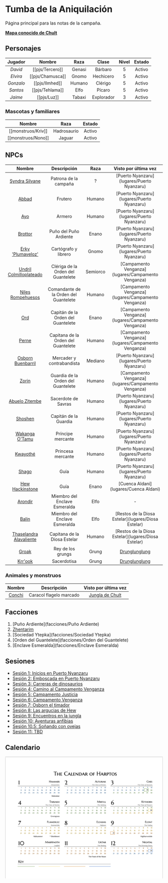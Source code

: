 # Tumba de la Aniquilación

Página principal para las notas de la campaña.

[**Mapa conocido de Chult**](http://chult.bear.098.pl/?show=407,381,382,408,456,354,355,383,409,433,457,479,304,274,244,213,245,275,305,330,356,410,434,458,181,180,212,243,453,303,306,329,328,307,308,309,280,432,251,219,187,179,155,126,14,156,157,158,159,160,161,162)

## Personajes

| **Jugador** | **Nombre** | **Raza** | **Clase** | **Nivel** | **Estado** |
|:-----------:|:----------:|:--------:|:---------:|:---------:|:----------:|
|   _David_   |   [[pjs/Tercero]]  |  Genasi  |   Bárbaro |     5     |   Activo   |
|   _Elvira_  | [[pjs/Chamusca]] |   Gnomo  | Hechicero |     5     |   Activo   |
|  _Gonzalo_  |   [[pjs/Ilmhed]]   |  Humano  |   Clérigo |     5     |   Activo   |
|   _Santos_  |   [[pjs/Tehlama]]  |   Elfo   |   Pícaro  |     5     |  Activo  |
|   _Jaime_  |   [[pjs/Luz]]  |   Tabaxi   |   Explorador  |     3     |  Activo  |

### Mascotas y familiares

| **Nombre** | **Raza** | **Estado** |
|:-----------:|:----------:|:----------:|
|[[monstruos/Kriv]] | Hadrosaurio | Activo |
|[[monstruos/Nono]] | Jaguar | Activo |

## NPCs

| **Nombre** | **Descripción** | **Raza** | **Visto por última vez** |
|:-----------:|:----------:|:--------:|:---------:|
|   [Syndra Silvane](npcs/Syndra)   | Patrona de la campaña |  ?  | [Puerto Nyanzaru](lugares/Puerto Nyanzaru) |
|   [Abbad](npcs/Abbad)   | Frutero  | Humano | [Puerto Nyanzaru](lugares/Puerto Nyanzaru) |
|  [Ayo](npcs/Ayo)   |  Armero  |  Humano  |   [Puerto Nyanzaru](lugares/Puerto Nyanzaru) |
|   [Brottor](npcs/Brottor)  | Puño del Puño Ardiente | Enano | [Puerto Nyanzaru](lugares/Puerto Nyanzaru) |
| [Erky 'Plumaveloz'](npcs/Plumaveloz) | Cartógrafo y librero | Gnomo | [Puerto Nyanzaru](lugares/Puerto Nyanzaru) |
| [Undril Colmilloplateado](npcs/Undril) | Clériga de la Orden del Guantelete | Semiorco | [Campamento Venganza](lugares/Campamento Venganza) |
| [Niles Rompehuesos](npcs/Niles) | Comandante de la Orden del Guantelete | Humano | [Campamento Venganza](lugares/Campamento Venganza) |
| [Ord](npcs/Ord) | Capitán de la Orden del Guantelete | Enano | [Campamento Venganza](lugares/Campamento Venganza) |
| [Perne](npcs/Perne) | Capitana de la Orden del Guantelete | Humano | [Campamento Venganza](lugares/Campamento Venganza) |
| [Osborn Buenbarril](npcs/Osborn) | Mercader y contrabandista | Mediano | [Puerto Nyanzaru](lugares/Puerto Nyanzaru) | 
| [Zorin](npcs/Zorin) | Guardia de la Orden del Guantelete | Humano | [Campamento Venganza](lugares/Campamento Venganza) |
| [Abuelo Zitembe](npcs/Zitembe) | Sacerdote de Savras | Humano | [Puerto Nyanzaru](lugares/Puerto Nyanzaru) |
| [Shoshen](npcs/Shoshen) | Capitán de la Guardia | Humano | [Puerto Nyanzaru](lugares/Puerto Nyanzaru) |
| [Wakanga O'Tamu](npcs/Wakanga) | Príncipe mercante | Humano | [Puerto Nyanzaru](lugares/Puerto Nyanzaru) |
| [Kwayothé](npcs/Kwayothé) | Princesa mercante | Humano | [Puerto Nyanzaru](lugares/Puerto Nyanzaru) |
| [Shago](npcs/Shago) | Guía | Humano | [Puerto Nyanzaru](lugares/Puerto Nyanzaru) |
| [Hew Hackinstone](npcs/Hew) | Guía | Enano | [Cuenca Aldani](lugares/Cuenca Aldani) |
| [Arondir](npcs/Arondir) | Miembro del Enclave Esmeralda | Elfo | - |
| [Balin](npcs/Balin) | Miembro del Enclave Esmeralda | Elfo | [Restos de la Diosa Estelar](lugares/Diosa Estelar) |
| [Thaselandra Alavaliente](npcs/Thaselandra) | Capitana de la Diosa Estelar | Humano | [Restos de la Diosa Estelar](lugares/Diosa Estelar) |
| [Groak](npcs/Groak) | Rey de los grungs | Grung | [Drunglunglung](lugares/Drunglunglung) |
| [Krr'ook](npcs/Krrook) | Sacerdotisa | Grung | [Drunglunglung](lugares/Drunglunglung) |

### Animales y monstruos

| **Nombre** | **Descripción** | **Visto por última vez** |
|:-----------:|:----------:|:--------:|
| [Conchi](monstruos/Conchi) | Caracol flagelo marcado | [Jungla de Chult](lugares/Jungla) |

## Facciones

1. [Puño Ardiente](facciones/Puño Ardiente)
2. [Zhentarim](facciones/Zhentarim)
3. [Sociedad Ytepka](facciones/Sociedad Ytepka)
4. [Orden del Guantelete](facciones/Orden del Guantelete)
5. [Enclave Esmeralda](facciones/Enclave Esmeralda)

## Sesiones

 - [Sesión 1: Inicios en Puerto Nyanzaru](sesiones/s01)
 - [Sesión 2: Emboscada en Puerto Nyanzaru](sesiones/s02)
 - [Sesión 3: Carreras de dinosaurios](sesiones/s03)
 - [Sesión 4: Camino al Campamento Venganza](sesiones/s04)
 - [Sesión 5: Campamento Justicia](sesiones/s05)
 - [Sesión 6: Campamento Venganza](sesiones/s06)
 - [Sesión 7: Osborn el timador](sesiones/s07)
 - [Sesión 8: Las argucias de Hew](sesiones/s08)
 - [Sesión 9: Encuentros en la jungla](sesiones/s09)
 - [Sesión 10: Aventuras anfibias](sesiones/s10)
 - [Sesión 10.5: Soñando con ovejas](sesiones/o01)
 - [Sesión 11: TBD](sesiones/s11)

## Calendario

![Calendario de Haptos](/assets/calendar.jpg)